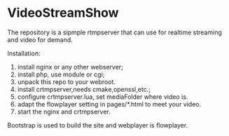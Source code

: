 # VideoStreamShow
The repository is a sipmple rtmpserver that can use for realtime streaming and video for demand.

Installation:

1. install nginx or any other webserver;
2. install php, use module or cgi;
3. unpack this repo to your webroot.
4. install crtmpserver,needs cmake,openssl,etc.;
5. configure crtmpserver.lua, set mediaFolder where video is.
6. adapt the flowplayer setting in pages/*.html to meet your video.
7. start the nginx and crtmpserver.

Bootstrap is used to build the site and webplayer is flowplayer.<br>
